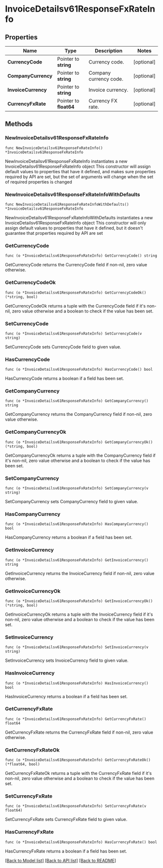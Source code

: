 # InvoiceDetailsv61ResponseFxRateInfo

## Properties

Name | Type | Description | Notes
------------ | ------------- | ------------- | -------------
**CurrencyCode** | Pointer to **string** | Currency code. | [optional] 
**CompanyCurrency** | Pointer to **string** | Company currency code. | [optional] 
**InvoiceCurrency** | Pointer to **string** | Invoice currency. | [optional] 
**CurrencyFxRate** | Pointer to **float64** | Currency FX rate. | [optional] 

## Methods

### NewInvoiceDetailsv61ResponseFxRateInfo

`func NewInvoiceDetailsv61ResponseFxRateInfo() *InvoiceDetailsv61ResponseFxRateInfo`

NewInvoiceDetailsv61ResponseFxRateInfo instantiates a new InvoiceDetailsv61ResponseFxRateInfo object
This constructor will assign default values to properties that have it defined,
and makes sure properties required by API are set, but the set of arguments
will change when the set of required properties is changed

### NewInvoiceDetailsv61ResponseFxRateInfoWithDefaults

`func NewInvoiceDetailsv61ResponseFxRateInfoWithDefaults() *InvoiceDetailsv61ResponseFxRateInfo`

NewInvoiceDetailsv61ResponseFxRateInfoWithDefaults instantiates a new InvoiceDetailsv61ResponseFxRateInfo object
This constructor will only assign default values to properties that have it defined,
but it doesn't guarantee that properties required by API are set

### GetCurrencyCode

`func (o *InvoiceDetailsv61ResponseFxRateInfo) GetCurrencyCode() string`

GetCurrencyCode returns the CurrencyCode field if non-nil, zero value otherwise.

### GetCurrencyCodeOk

`func (o *InvoiceDetailsv61ResponseFxRateInfo) GetCurrencyCodeOk() (*string, bool)`

GetCurrencyCodeOk returns a tuple with the CurrencyCode field if it's non-nil, zero value otherwise
and a boolean to check if the value has been set.

### SetCurrencyCode

`func (o *InvoiceDetailsv61ResponseFxRateInfo) SetCurrencyCode(v string)`

SetCurrencyCode sets CurrencyCode field to given value.

### HasCurrencyCode

`func (o *InvoiceDetailsv61ResponseFxRateInfo) HasCurrencyCode() bool`

HasCurrencyCode returns a boolean if a field has been set.

### GetCompanyCurrency

`func (o *InvoiceDetailsv61ResponseFxRateInfo) GetCompanyCurrency() string`

GetCompanyCurrency returns the CompanyCurrency field if non-nil, zero value otherwise.

### GetCompanyCurrencyOk

`func (o *InvoiceDetailsv61ResponseFxRateInfo) GetCompanyCurrencyOk() (*string, bool)`

GetCompanyCurrencyOk returns a tuple with the CompanyCurrency field if it's non-nil, zero value otherwise
and a boolean to check if the value has been set.

### SetCompanyCurrency

`func (o *InvoiceDetailsv61ResponseFxRateInfo) SetCompanyCurrency(v string)`

SetCompanyCurrency sets CompanyCurrency field to given value.

### HasCompanyCurrency

`func (o *InvoiceDetailsv61ResponseFxRateInfo) HasCompanyCurrency() bool`

HasCompanyCurrency returns a boolean if a field has been set.

### GetInvoiceCurrency

`func (o *InvoiceDetailsv61ResponseFxRateInfo) GetInvoiceCurrency() string`

GetInvoiceCurrency returns the InvoiceCurrency field if non-nil, zero value otherwise.

### GetInvoiceCurrencyOk

`func (o *InvoiceDetailsv61ResponseFxRateInfo) GetInvoiceCurrencyOk() (*string, bool)`

GetInvoiceCurrencyOk returns a tuple with the InvoiceCurrency field if it's non-nil, zero value otherwise
and a boolean to check if the value has been set.

### SetInvoiceCurrency

`func (o *InvoiceDetailsv61ResponseFxRateInfo) SetInvoiceCurrency(v string)`

SetInvoiceCurrency sets InvoiceCurrency field to given value.

### HasInvoiceCurrency

`func (o *InvoiceDetailsv61ResponseFxRateInfo) HasInvoiceCurrency() bool`

HasInvoiceCurrency returns a boolean if a field has been set.

### GetCurrencyFxRate

`func (o *InvoiceDetailsv61ResponseFxRateInfo) GetCurrencyFxRate() float64`

GetCurrencyFxRate returns the CurrencyFxRate field if non-nil, zero value otherwise.

### GetCurrencyFxRateOk

`func (o *InvoiceDetailsv61ResponseFxRateInfo) GetCurrencyFxRateOk() (*float64, bool)`

GetCurrencyFxRateOk returns a tuple with the CurrencyFxRate field if it's non-nil, zero value otherwise
and a boolean to check if the value has been set.

### SetCurrencyFxRate

`func (o *InvoiceDetailsv61ResponseFxRateInfo) SetCurrencyFxRate(v float64)`

SetCurrencyFxRate sets CurrencyFxRate field to given value.

### HasCurrencyFxRate

`func (o *InvoiceDetailsv61ResponseFxRateInfo) HasCurrencyFxRate() bool`

HasCurrencyFxRate returns a boolean if a field has been set.


[[Back to Model list]](../README.md#documentation-for-models) [[Back to API list]](../README.md#documentation-for-api-endpoints) [[Back to README]](../README.md)



